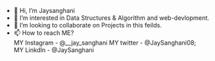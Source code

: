 - 👋 Hi, I’m Jaysanghani
- 👀 I’m interested in Data Structures & Algorithm and web-devlopment.
- 💞️ I’m looking to collaborate on Projects in this feilds.
- 📫 How to reach ME?        
     MY Instagram - @__jay_sanghani
     MY twitter - @JaySanghani08;     
     MY Linkdln - @JaySanghani
<!---
Jaysanghani08/Jaysanghani08 is a ✨ special ✨ repository because its `README.md` (this file) appears on your GitHub profile.
You can click the Preview link to take a look at your changes.
--->
